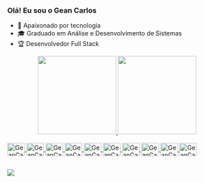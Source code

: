 ### Olá! Eu sou o Gean Carlos

- 🔭 Apaixonado por tecnologia
- 🎓 Graduado em Análise e Desenvolvimento de Sistemas
- 🏆 Desenvolvedor Full Stack
<div align="center">
  <a href="https://github.com/geancarloslc">
  <img height="180em" src="https://github-readme-stats.vercel.app/api?username=geancarloslc&show_icons=true&theme=cobalt&include_all_commits=true&count_private=true"/>
  <img height="180em" src="https://github-readme-stats.vercel.app/api/top-langs/?username=geancarloslc&layout=compact&langs_count=7&theme=cobalt"/>
</div>
 
<div style="display: inline_block"><br>
  <img align="center" alt="GeanCarloslc-java" height="30" width="40" src="https://cdn.jsdelivr.net/gh/devicons/devicon/icons/java/java-original.svg">
  <img align="center" alt="GeanCarloslc-spring" height="30" width="40" src="https://cdn.jsdelivr.net/gh/devicons/devicon/icons/spring/spring-original.svg">
  <img align="center" alt="GeanCarloslc-oracledb" height="30" width="40" src="https://cdn.jsdelivr.net/gh/devicons/devicon/icons/oracle/oracle-original.svg">
  <img align="center" alt="GeanCarloslc-postgres" height="30" width="40" src="https://cdn.jsdelivr.net/gh/devicons/devicon/icons/postgresql/postgresql-original.svg">
  <img align="center" alt="GeanCarloslc-linux" height="30" width="40" src="https://cdn.jsdelivr.net/gh/devicons/devicon/icons/linux/linux-original.svg"> 
  <img align="center" alt="GeanCarloslc-angular" height="30" width="40" src="https://cdn.jsdelivr.net/gh/devicons/devicon/icons/angularjs/angularjs-original.svg">
  <img align="center" alt="GeanCarloslc-html" height="30" width="40" src="https://cdn.jsdelivr.net/gh/devicons/devicon/icons/html5/html5-original.svg">
  <img align="center" alt="GeanCarloslc-css" height="30" width="40" src="https://cdn.jsdelivr.net/gh/devicons/devicon/icons/css3/css3-original.svg">
  <img align="center" alt="GeanCarloslc-bootstrap" height="30" width="40" src="https://cdn.jsdelivr.net/gh/devicons/devicon/icons/bootstrap/bootstrap-original.svg">
  <img align="center" alt="GeanCarloslc-typescript" height="30" width="40" src="https://cdn.jsdelivr.net/gh/devicons/devicon/icons/typescript/typescript-original.svg">
  
</div>
  
##

<div> 

  <a href="https://www.linkedin.com/in/geancarlosac/" target="_blank"><img src="https://img.shields.io/badge/-LinkedIn-%230077B5?style=for-the-badge&logo=linkedin&logoColor=white" target="_blank"></a> 
  
</div>

